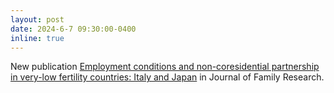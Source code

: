 ```yaml
---
layout: post
date: 2024-6-7 09:30:00-0400
inline: true
---
```

  
New publication [Employment conditions and non-coresidential partnership in very-low fertility countries: Italy and Japan](https://ubp.uni-bamberg.de/jfr/index.php/jfr/article/view/953) in Journal of Family Research.
